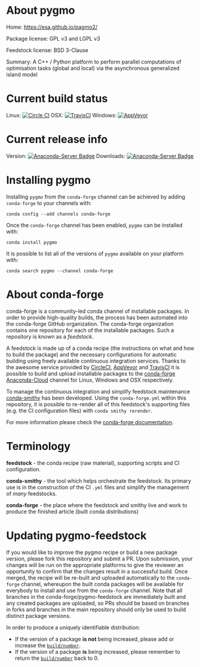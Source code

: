 About pygmo
===========

Home: https://esa.github.io/pagmo2/

Package license: GPL v3 and LGPL v3

Feedstock license: BSD 3-Clause

Summary: A C++ / Python platform to perform parallel computations of optimisation tasks (global and local) via the asynchronous generalized island model



Current build status
====================

Linux: [![Circle CI](https://circleci.com/gh/conda-forge/pygmo-feedstock.svg?style=shield)](https://circleci.com/gh/conda-forge/pygmo-feedstock)
OSX: [![TravisCI](https://travis-ci.org/conda-forge/pygmo-feedstock.svg?branch=master)](https://travis-ci.org/conda-forge/pygmo-feedstock)
Windows: [![AppVeyor](https://ci.appveyor.com/api/projects/status/github/conda-forge/pygmo-feedstock?svg=True)](https://ci.appveyor.com/project/conda-forge/pygmo-feedstock/branch/master)

Current release info
====================
Version: [![Anaconda-Server Badge](https://anaconda.org/conda-forge/pygmo/badges/version.svg)](https://anaconda.org/conda-forge/pygmo)
Downloads: [![Anaconda-Server Badge](https://anaconda.org/conda-forge/pygmo/badges/downloads.svg)](https://anaconda.org/conda-forge/pygmo)

Installing pygmo
================

Installing `pygmo` from the `conda-forge` channel can be achieved by adding `conda-forge` to your channels with:

```
conda config --add channels conda-forge
```

Once the `conda-forge` channel has been enabled, `pygmo` can be installed with:

```
conda install pygmo
```

It is possible to list all of the versions of `pygmo` available on your platform with:

```
conda search pygmo --channel conda-forge
```


About conda-forge
=================

conda-forge is a community-led conda channel of installable packages.
In order to provide high-quality builds, the process has been automated into the
conda-forge GitHub organization. The conda-forge organization contains one repository
for each of the installable packages. Such a repository is known as a *feedstock*.

A feedstock is made up of a conda recipe (the instructions on what and how to build
the package) and the necessary configurations for automatic building using freely
available continuous integration services. Thanks to the awesome service provided by
[CircleCI](https://circleci.com/), [AppVeyor](http://www.appveyor.com/)
and [TravisCI](https://travis-ci.org/) it is possible to build and upload installable
packages to the [conda-forge](https://anaconda.org/conda-forge)
[Anaconda-Cloud](http://docs.anaconda.org/) channel for Linux, Windows and OSX respectively.

To manage the continuous integration and simplify feedstock maintenance
[conda-smithy](http://github.com/conda-forge/conda-smithy) has been developed.
Using the ``conda-forge.yml`` within this repository, it is possible to re-render all of
this feedstock's supporting files (e.g. the CI configuration files) with ``conda smithy rerender``.

For more information please check the [conda-forge documentation](https://conda-forge.org/docs/).

Terminology
===========

**feedstock** - the conda recipe (raw material), supporting scripts and CI configuration.

**conda-smithy** - the tool which helps orchestrate the feedstock.
                   Its primary use is in the construction of the CI ``.yml`` files
                   and simplify the management of *many* feedstocks.

**conda-forge** - the place where the feedstock and smithy live and work to
                  produce the finished article (built conda distributions)


Updating pygmo-feedstock
========================

If you would like to improve the pygmo recipe or build a new
package version, please fork this repository and submit a PR. Upon submission,
your changes will be run on the appropriate platforms to give the reviewer an
opportunity to confirm that the changes result in a successful build. Once
merged, the recipe will be re-built and uploaded automatically to the
`conda-forge` channel, whereupon the built conda packages will be available for
everybody to install and use from the `conda-forge` channel.
Note that all branches in the conda-forge/pygmo-feedstock are
immediately built and any created packages are uploaded, so PRs should be based
on branches in forks and branches in the main repository should only be used to
build distinct package versions.

In order to produce a uniquely identifiable distribution:
 * If the version of a package **is not** being increased, please add or increase
   the [``build/number``](http://conda.pydata.org/docs/building/meta-yaml.html#build-number-and-string).
 * If the version of a package **is** being increased, please remember to return
   the [``build/number``](http://conda.pydata.org/docs/building/meta-yaml.html#build-number-and-string)
   back to 0.